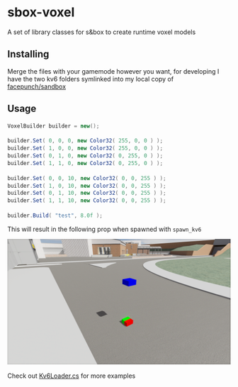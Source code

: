 # sbox-voxel
A set of library classes for s&amp;box to create runtime voxel models

## Installing
Merge the files with your gamemode however you want, for developing I have the two kv6 folders symlinked into my local copy of [facepunch/sandbox](https://github.com/Facepunch/sandbox)

## Usage
```cs
VoxelBuilder builder = new();

builder.Set( 0, 0, 0, new Color32( 255, 0, 0 ) );
builder.Set( 1, 0, 0, new Color32( 255, 0, 0 ) );
builder.Set( 0, 1, 0, new Color32( 0, 255, 0 ) );
builder.Set( 1, 1, 0, new Color32( 0, 255, 0 ) );

builder.Set( 0, 0, 10, new Color32( 0, 0, 255 ) );
builder.Set( 1, 0, 10, new Color32( 0, 0, 255 ) );
builder.Set( 0, 1, 10, new Color32( 0, 0, 255 ) );
builder.Set( 1, 1, 10, new Color32( 0, 0, 255 ) );

builder.Build( "test", 8.0f );
```

This will result in the following prop when spawned with `spawn_kv6`

![example.png](https://github.com/TankNut/sbox-voxel/blob/master/example.png?raw=true)

Check out [Kv6Loader.cs](Kv6Loader.cs) for more examples
